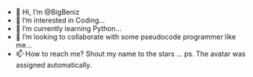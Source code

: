 - 👋 Hi, I’m @BigBeniz
- 👀 I’m interested in Coding...
- 🌱 I’m currently learning Python...
- 💞️ I’m looking to collaborate with some pseudocode programmer like me...
- 📫 How to reach me? Shout my name to the stars ...
ps. The avatar was assigned automatically.
<!---
BigBeniz/BigBeniz is a ✨ special ✨ repository because its `README.md` (this file) appears on your GitHub profile.
You can click the Preview link to take a look at your changes.
--->
